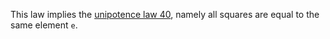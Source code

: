 This law implies the [unipotence law 40](https://teorth.github.io/equational_theories/implications/?40), namely all squares are equal to the same element `e`.
